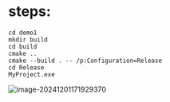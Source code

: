 # steps:

```shell
cd demo1
mkdir build
cd build
cmake ..
cmake --build . -- /p:Configuration=Release
cd Release
MyProject.exe
```

![image-20241201171929370](C:\code\C++\demo1\assets\image-20241201171929370.png)
